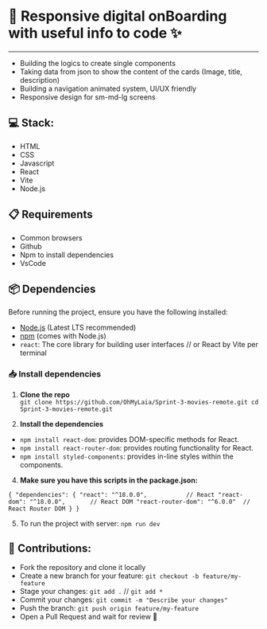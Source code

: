 # 📄  Responsive digital onBoarding with useful info to code ✨
---
- Building the logics to create single components
- Taking data from json to show the content of the cards (Image, title, description)
- Building a navigation animated system, UI/UX friendly
- Responsive design for sm-md-lg screens

## 💻 Stack:
- HTML
- CSS
- Javascript
- React
- Vite
- Node.js

## 📋 Requirements
- Common browsers
- Github
- Npm to install dependencies
- VsCode

## 📦 Dependencies

Before running the project, ensure you have the following installed:

- [Node.js](https://nodejs.org/) (Latest LTS recommended)
- [npm](https://www.npmjs.com/) (comes with Node.js)
- `react`: The core library for building user interfaces // or React by Vite per terminal

### 📥 Install dependencies

1. **Clone the repo**  
   `git clone https://github.com/OhMyLaia/Sprint-3-movies-remote.git
   cd Sprint-3-movies-remote.git`
   
2. 	**Install the dependencies**
- `npm install react-dom`: provides DOM-specific methods for React.
- `npm install react-router-dom`: provides routing functionality for React.
- `npm install styled-components`: provides in-line styles within the components.
   
4. **Make sure you have this scripts in the package.json:**

`{
  "dependencies": {
    "react": "^18.0.0",           // React
    "react-dom": "^18.0.0",       // React DOM
    "react-router-dom": "^6.0.0"  // React Router DOM
  }
}`

5. To run the project with server: `npm run dev`

## 🤝 Contributions:
- Fork the repository and clone it locally
- Create a new branch for your feature: ``` git checkout -b feature/my-feature ```
- Stage your changes: ``` git add . ``` // ``` git add * ```
- Commit your changes: ``` git commit -m "Describe your changes" ```
- Push the branch: ``` git push origin feature/my-feature ```
- Open a Pull Request and wait for review 🫡
